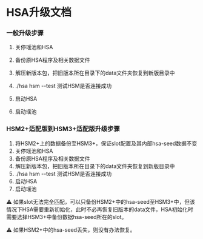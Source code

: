 # HSA升级文档

### 一般升级步骤 

1. 关停瑶池和HSA

3. 备份原HSA程序及相关数据文件

2. 解压新版本包，把旧版本所在目录下的data文件夹恢复到新版目录中

2. ./hsa hsm --test   测试HSM是否连接成功

2. 启动HSA

2. 启动瑶池

    

### HSM2+适配版到HSM3+适配版升级步骤

1. 将HSM2+上的数据备份至HSM3+，保证slot配置及其内部hsa-seed数据不变
2. 关停瑶池和HSA
3. 备份原HSA程序及相关数据文件
4. 解压新版本包，把旧版本所在目录下的data文件夹恢复到新版目录中
5. ./hsa hsm --test   测试HSM是否连接成功
6. 启动HSA
7. 启动瑶池

⚠️ 如果slot无法完全匹配，可以只备份HSM2+中的hsa-seed至HSM3+中，但该情况下HSA需要重新初始化，此时不必再恢复旧版本的data文件，HSA初始化时需要选择HSM3+中备份数据hsa-seed所在的slot。

⚠️ 如果HSM2+中的hsa-seed丢失，则没有办法恢复。
